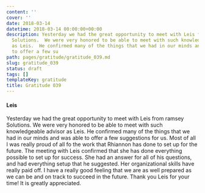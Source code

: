 ```yaml
---
content: ''
cover: ''
date: 2018-03-14
datetime: 2018-03-14 00:00:00+00:00
description: Yesterday we had the great opportunity to meet with Leis from ramsey
  Solutions.  We were very honored to be able to meet with such knowledgeable advisor
  as Leis.  He confirmed many of the things that we had in our minds and was able
  to offer a few su
path: pages/gratitude/gratitude_039.md
slug: gratitude_039
status: draft
tags: []
templateKey: gratitude
title: Gratitude 039
---
```


#### Leis

Yesterday we had the great opportunity to meet with Leis from ramsey Solutions.  We were very honored to be able to meet with such knowledgeable advisor as Leis.  He confirmed many of the things that we had in our minds and was able to offer a few suggestions for us.  Most of all I was really proud of all fo the work that Rhiannon has done to set up for the future.  The meeting with Leis confirmed that she has done everything possible to set up for success.  She had an answer for all of his questions, and had everything setup that he suggested.  Her organizational skills have really paid off.  I have a really good feeling that we are as well prepared as we can be and on track to succeed in the future.  Thank you Leis for your time! It is greatly appreciated.